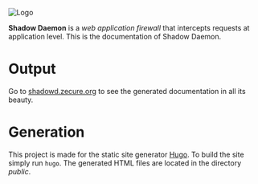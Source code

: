 ![Logo](https://shadowd.zecure.org/img/logo_small.png)

**Shadow Daemon** is a *web application firewall* that intercepts requests at application level.
This is the documentation of Shadow Daemon.

# Output
Go to [shadowd.zecure.org](https://shadowd.zecure.org/) to see the generated documentation in all its beauty.

# Generation
This project is made for the static site generator [Hugo](https://gohugo.io/).
To build the site simply run `hugo`. The generated HTML files are located in the directory *public*.
